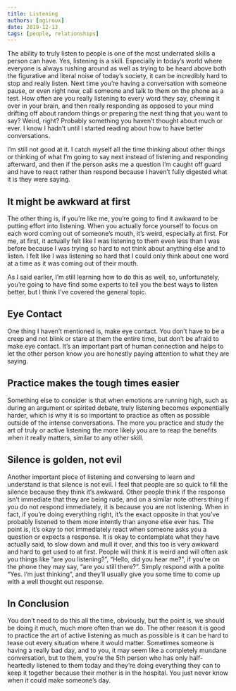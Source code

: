```yaml
---
title: Listening
authors: [agiroux]
date: 2019-12-13
tags: [people, relationships]
---
```


The ability to truly listen to people is one of the most underrated skills a person can have. Yes, listening is a skill. Especially in today’s world where everyone is always rushing around as well as trying to be heard above both the figurative and literal noise of today’s society, it can be incredibly hard to stop and really listen. Next time you’re having a conversation with someone pause, or even right now, call someone and talk to them on the phone as a test. How often are you really listening to every word they say, chewing it over in your brain, and then really responding as opposed to your mind drifting off about random things or preparing the next thing that you want to say? Weird, right? Probably something you haven’t thought about much or ever. I know I hadn’t until I started reading about how to have better conversations.

I’m still not good at it. I catch myself all the time thinking about other things or thinking of what I’m going to say next instead of listening and responding afterward, and then if the person asks me a question I’m caught off guard and have to react rather than respond because I haven’t fully digested what it is they were saying.

## It might be awkward at first

The other thing is, if you’re like me, you’re going to find it awkward to be putting effort into listening. When you actually force yourself to focus on each word coming out of someone’s mouth, it’s weird, especially at first. For me, at first, it actually felt like I was listening to them even less than I was before because I was trying so hard to not think about anything else and to listen. I felt like I was listening so hard that I could only think about one word at a time as it was coming out of their mouth.

As I said earlier, I’m still learning how to do this as well, so, unfortunately, you’re going to have find some experts to tell you the best ways to listen better, but I think I’ve covered the general topic.

## Eye Contact

One thing I haven’t mentioned is, make eye contact. You don’t have to be a creep and not blink or stare at them the entire time, but don’t be afraid to make eye contact. It’s an important part of human connection and helps to let the other person know you are honestly paying attention to what they are saying.

## Practice makes the tough times easier

Something else to consider is that when emotions are running high, such as during an argument or spirited debate, truly listening becomes exponentially harder, which is why it is so important to practice as often as possible outside of the intense conversations. The more you practice and study the art of truly or active listening the more likely you are to reap the benefits when it really matters, similar to any other skill.

## Silence is golden, not evil

Another important piece of listening and conversing to learn and understand is that silence is not evil. I feel that people are so quick to fill the silence because they think it’s awkward. Other people think if the response isn’t immediate that they are being rude, and on a similar note others thing if you do not respond immediately, it is because you are not listening. When in fact, if you’re doing everything right, it’s the exact opposite in that you’ve probably listened to them more intently than anyone else ever has. The point is, it’s okay to not immediately react when someone asks you a question or expects a response. It is okay to contemplate what they have actually said, to slow down and mull it over, and this too is very awkward and hard to get used to at first. People will think it is weird and will often ask you things like “are you listening?”, “Hello, did you hear me?”, if you’re on the phone they may say, “are you still there?”. Simply respond with a polite “Yes. I’m just thinking”, and they’ll usually give you some time to come up with a well thought out response.

## In Conclusion

You don’t need to do this all the time, obviously, but the point is, we should be doing it much, much more often than we do. The other reason it is good to practice the art of active listening as much as possible is it can be hard to tease out every situation where it would matter. Sometimes someone is having a really bad day, and to you, it may seem like a completely mundane conversation, but to them, you’re the 5th person who has only half-heartedly listened to them today and they’re doing everything they can to keep it together because their mother is in the hospital. You just never know when it could make someone’s day.